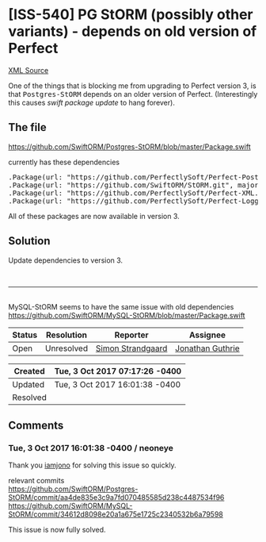 # [ISS-540] PG StORM (possibly other variants) - depends on old version of Perfect

[XML Source](./xml/ISS-540.xml)
<p><p>One of the things that is blocking me from upgrading to Perfect version 3, is that <tt>Postgres-StORM</tt> depends on an older version of Perfect. (Interestingly this causes <em>swift package update</em> to hang forever).</p>
<h2><a name="Thefile"></a>The file</h2>

<p><a href="https://github.com/SwiftORM/Postgres-StORM/blob/master/Package.swift" class="external-link" rel="nofollow">https://github.com/SwiftORM/Postgres-StORM/blob/master/Package.swift</a></p>

<p>currently has these dependencies</p>
<div class="code panel" style="border-width: 1px;"><div class="codeContent panelContent">
<pre class="code-java">
.Package(url: <span class="code-quote">"https:<span class="code-comment">//github.com/PerfectlySoft/Perfect-PostgreSQL.git"</span>, majorVersion: 2),
</span>.Package(url: <span class="code-quote">"https:<span class="code-comment">//github.com/SwiftORM/StORM.git"</span>, majorVersion: 1),
</span>.Package(url: <span class="code-quote">"https:<span class="code-comment">//github.com/PerfectlySoft/Perfect-XML.git"</span>, majorVersion: 2),
</span>.Package(url: <span class="code-quote">"https:<span class="code-comment">//github.com/PerfectlySoft/Perfect-Logger.git"</span>, majorVersion: 1),</span>
</pre>
</div></div>
<p>All of these packages are now available in version 3.</p>
<h2><a name="Solution"></a>Solution</h2>

<p>Update dependencies to version 3.</p>

<p> </p>
<hr />
<p> <br/>
 MySQL-StORM seems to have the same issue with old dependencies<br/>
 <a href="https://github.com/SwiftORM/MySQL-StORM/blob/master/Package.swift" class="external-link" rel="nofollow">https://github.com/SwiftORM/MySQL-StORM/blob/master/Package.swift</a></p></p>





Status|Resolution|Reporter|Assignee
------|----------|--------|--------
Open|Unresolved|[Simon Strandgaard](neoneye)|[Jonathan Guthrie]($jono)





Created|Tue, 3 Oct 2017 07:17:26 -0400
-------|--------------
Updated|Tue, 3 Oct 2017 16:01:38 -0400
Resolved|


## Comments




### Tue, 3 Oct 2017 16:01:38 -0400 / neoneye 

<p><p>Thank you <a href="https://github.com/iamjono" class="external-link" rel="nofollow">iamjono</a> for solving this issue so quickly.</p>

<p>relevant commits<br/>
<a href="https://github.com/SwiftORM/Postgres-StORM/commit/aa4de835e3c9a7fd070485585d238c4487534f96" class="external-link" rel="nofollow">https://github.com/SwiftORM/Postgres-StORM/commit/aa4de835e3c9a7fd070485585d238c4487534f96</a><br/>
<a href="https://github.com/SwiftORM/MySQL-StORM/commit/34612d8098e20a1a675e1725c2340532b6a79598" class="external-link" rel="nofollow">https://github.com/SwiftORM/MySQL-StORM/commit/34612d8098e20a1a675e1725c2340532b6a79598</a></p>

<p>This issue is now fully solved.</p></p>


